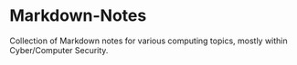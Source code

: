 # Markdown-Notes
 Collection of Markdown notes for various computing topics, mostly within Cyber/Computer Security.
